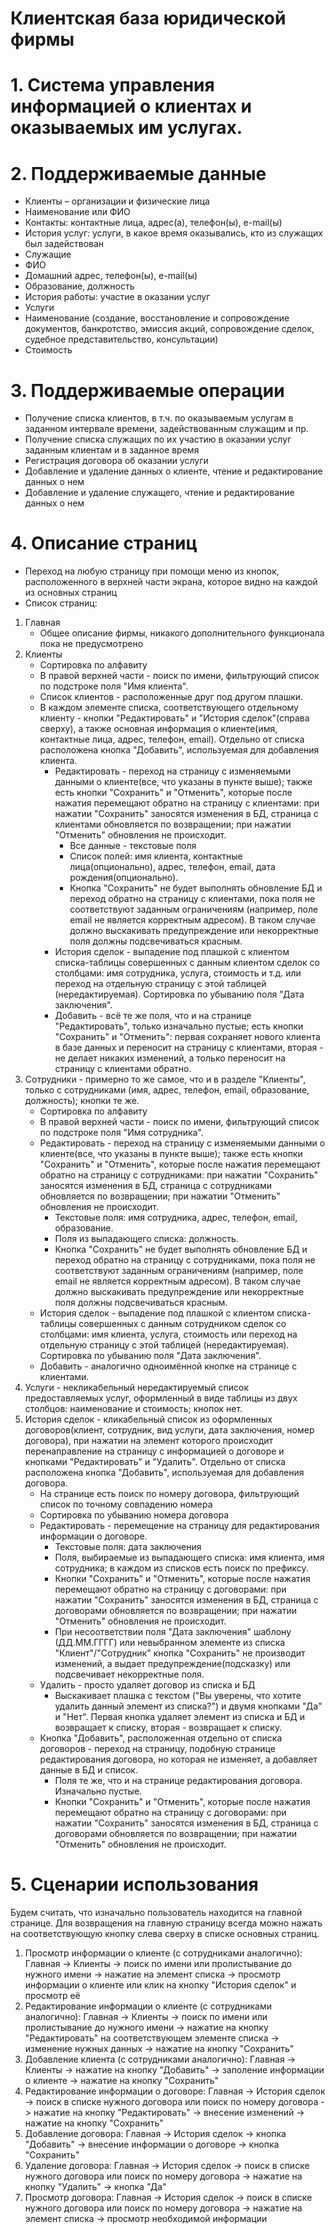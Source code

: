 # Клиентская база юридической фирмы

# 1. Система управления информацией о клиентах и оказываемых им услугах.
# 2. Поддерживаемые данные
*  Клиенты – организации и физические лица
*  Наименование или ФИО
*  Контакты: контактные лица, адрес(а), телефон(ы), e-mail(ы)
*  История услуг: услуги, в какое время оказывались, кто из служащих был задействован
*  Служащие
*  ФИО
*  Домашний адрес, телефон(ы), e-mail(ы)
*  Образование, должность
*  История работы: участие в оказании услуг 
*  Услуги
*  Наименование (создание, восстановление и сопровождение документов, банкротство, эмиссия акций, сопровождение сделок, судебное представительство, консультации)
*  Стоимость
# 3. Поддерживаемые операции
*  Получение списка клиентов, в т.ч. по оказываемым услугам в заданном интервале времени, задействованным служащим и пр.
*  Получение списка служащих по их участию в оказании услуг заданным клиентам и в заданное время
*  Регистрация договора об оказании услуги
*  Добавление и удаление данных о клиенте, чтение и редактирование данных о нем
*  Добавление и удаление служащего, чтение и редактирование данных о нем
# 4. Описание страниц
*  Переход на любую страницу при помощи меню из кнопок, расположенного в верхней части экрана, которое видно на каждой из основных страниц
*  Список страниц:
  1.  Главная
      *  Общее описание фирмы, никакого дополнительного функционала пока не предусмотрено
  2.  Клиенты
      *  Сортировка по алфавиту
      *  В правой верхней части - поиск по имени, фильтрующий список по подстроке поля "Имя клиента".
      *  Список клиентов - расположенные друг под другом плашки.
      *  В каждом элементе списка, соответствующего отдельному клиенту - кнопки "Редактировать" и "История сделок"(справа сверху), а также основная информация о клиенте(имя, контактные лица, адрес, телефон, email). Отдельно от списка расположена кнопка "Добавить", используемая для добавления клиента.
          *  Редактировать - переход на страницу с изменяемыми данными о клиенте(все, что указаны в пункте выше); также есть кнопки "Сохранить" и  "Отменить", которые после нажатия перемещают обратно на страницу с клиентами: при нажатии "Сохранить" заносятся изменения в БД, страница с клиентами обновляется по возвращении; при нажатии "Отменить" обновления не происходит.
              *  Все данные - текстовые поля
              *  Список полей: имя клиента, контактные лица(опционально), адрес, телефон, email, дата рождения(опционально).
              *  Кнопка "Сохранить" не будет выполнять обновление БД и переход обратно на страницу с клиентами, пока поля не соответствуют заданным ограничениям (например, поле email не является корректным адресом). В таком случае должно выскакивать предупреждение или некорректные поля должны подсвечиваться красным.
          *  История сделок - выпадение под плашкой с клиентом списка-таблицы совершенных с данным клиентом сделок со столбцами: имя сотрудника, услуга, стоимость и т.д. или переход на отдельную страницу с этой таблицей (нередактируемая). Сортировка по убыванию поля "Дата заключения".
          *  Добавить - всё те же поля, что и на странице "Редактировать", только изначально пустые; есть кнопки "Сохранить" и "Отменить": первая сохраняет нового клиента в базе данных и переносит на страницу с клиентами, вторая - не делает никаких изменений, а только переносит на страницу с клиентами обратно.
  3.  Сотрудники - примерно то же самое, что и в разделе "Клиенты", только с сотрудниками (имя, адрес, телефон, email, образование, должность); кнопки те же.
      *  Сортировка по алфавиту
      *  В правой верхней части - поиск по имени, фильтрующий список по подстроке поля "Имя сотрудника".
      *  Редактировать - переход на страницу с изменяемыми данными о клиенте(все, что указаны в пункте выше); также есть кнопки "Сохранить" и  "Отменить", которые после нажатия перемещают обратно на страницу с сотрудниками: при нажатии "Сохранить" заносятся изменения в БД, страница с сотрудниками обновляется по возвращении; при нажатии "Отменить" обновления не происходит.
          *  Текстовые поля: имя сотрудника, адрес, телефон, email, образование.
          *  Поля из выпадающего списка: должность.
          *  Кнопка "Сохранить" не будет выполнять обновление БД и переход обратно на страницу с сотрудниками, пока поля не соответствуют заданным ограничениям (например, поле email не является корректным адресом). В таком случае должно выскакивать предупреждение или некорректные поля должны подсвечиваться красным.
      *  История сделок - выпадение под плашкой с клиентом списка-таблицы совершенных с данным сотрудником сделок со столбцами: имя клиента, услуга, стоимость или переход на отдельную страницу с этой таблицей (нередактируемая). Сортировка по убыванию поля "Дата заключения".
      *  Добавить - аналогично одноимённой кнопке на странице с клиентами.
  4.  Услуги - некликабельный нередактируемый список предоставляемых услуг, оформленный в виде таблицы из двух столбцов: наименование и стоимость; кнопок нет.
  5.  История сделок - кликабельный список из оформленных договоров(клиент, сотрудник, вид услуги, дата заключения, номер договора), при нажатии на элемент которого происходит перенаправление на страницу с информацией о договоре и кнопками "Редактировать" и "Удалить". Отдельно от списка расположена кнопка "Добавить", используемая для добавления договора.
      *  На странице есть поиск по номеру договора, фильтрующий список по точному совпадению номера
      *  Сортировка по убыванию номера договора
      *  Редактировать - перемещение на страницу для редактирования информации о договоре.
          *  Текстовые поля: дата заключения
          *  Поля, выбираемые из выпадающего списка: имя клиента, имя сотрудника; в каждом из списков есть поиск по префиксу.
          *  Кнопки "Сохранить" и "Отменить", которые после нажатия перемещают обратно на страницу с договорами: при нажатии "Сохранить" заносятся изменения в БД, страница с договорами обновляется по возвращении; при нажатии "Отменить" обновления не происходит.
          *  При несоответствии поля "Дата заключения" шаблону (ДД.ММ.ГГГГ) или невыбранном элементе из списка "Клиент"/"Сотрудник" кнопка "Сохранить" не производит изменений, а выдает предупреждение(подсказку) или подсвечивает некорректные поля.
      *  Удалить - просто удаляет договор из списка и БД
          *  Выскакивает плашка с текстом ("Вы уверены, что хотите удалить данный элемент из списка?") и двумя кнопками "Да" и "Нет". Первая кнопка удаляет элемент из списка и БД и возвращает к списку, вторая - возвращает к списку.
      *  Кнопка "Добавить", расположенная отдельно от списка договоров - переход на страницу, подобную странице редактирования договора, но которая не изменяет, а добавляет данные в БД и список.
          *  Поля те же, что и на странице редактирования договора. Изначально пустые.
          *  Кнопки "Сохранить" и "Отменить", которые после нажатия перемещают обратно на страницу с договорами: при нажатии "Сохранить" заносятся изменения в БД, страница с договорами обновляется по возвращении; при нажатии "Отменить" обновления не происходит.
# 5. Сценарии использования
Будем считать, что изначально пользователь находится на главной странице.
Для возвращения на главную страницу всегда можно нажать на соответствующую кнопку слева сверху в списке основных страниц.
1.  Просмотр информации о клиенте (с сотрудниками аналогично):
        Главная -> Клиенты -> поиск по имени или пролистывание до нужного имени -> нажатие на элемент списка -> просмотр информации о клиенте или клик на кнопку "История сделок" и просмотр её
2.  Редактирование информации о клиенте (с сотрудниками аналогично):
        Главная -> Клиенты -> поиск по имени или пролистывание до нужного имени -> нажатие на кнопку "Редактировать" на соответствующем элементе списка -> изменение нужных данных -> нажатие на кнопку "Сохранить"
3.  Добавление клиента (с сотрудниками аналогично):
        Главная -> Клиенты -> нажатие на кнопку "Добавить" -> заполение информации о клиенте -> нажатие на кнопку "Сохранить"
4.  Редактирование информации о договоре:
        Главная -> История сделок -> поиск в списке нужного договора или поиск по номеру договора -> нажатие на кнопку "Редактировать" -> внесение изменений -> нажатие на кнопку "Сохранить"
5.  Добавление договора:
        Главная -> История сделок -> кнопка "Добавить" -> внесение информации о договоре -> кнопка "Сохранить"
6.  Удаление договора:
        Главная -> История сделок -> поиск в списке нужного договора или поиск по номеру договора -> нажатие на кнопку "Удалить" -> кнопка "Да"
7. Просмотр договора:
        Главная -> История сделок -> поиск в списке нужного договора или поиск по номеру договора -> нажатие на элемент списка -> просмотр необходимой информации
